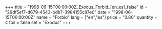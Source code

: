 +++
title = "1998-06-15T00:00:00Z_Exodus_Forbid_[en_es]_false"
id = "29df5ef7-d679-4543-bdb7-3984155c87e0"
date = "1998-06-15T00:00:00Z"
name = "Forbid"
lang = ["en","es"]
price = "0.80"
quantity = 4
foil = false
set = "Exodus"
+++
